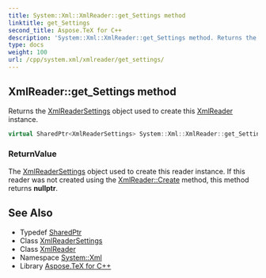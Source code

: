 ```yaml
---
title: System::Xml::XmlReader::get_Settings method
linktitle: get_Settings
second_title: Aspose.TeX for C++
description: 'System::Xml::XmlReader::get_Settings method. Returns the XmlReaderSettings object used to create this XmlReader instance in C++.'
type: docs
weight: 100
url: /cpp/system.xml/xmlreader/get_settings/
---
```

## XmlReader::get_Settings method


Returns the [XmlReaderSettings](../../xmlreadersettings/) object used to create this [XmlReader](../) instance.

```cpp
virtual SharedPtr<XmlReaderSettings> System::Xml::XmlReader::get_Settings()
```


### ReturnValue

The [XmlReaderSettings](../../xmlreadersettings/) object used to create this reader instance. If this reader was not created using the [XmlReader::Create](../create/) method, this method returns **nullptr**.

## See Also

* Typedef [SharedPtr](../../../system/sharedptr/)
* Class [XmlReaderSettings](../../xmlreadersettings/)
* Class [XmlReader](../)
* Namespace [System::Xml](../../)
* Library [Aspose.TeX for C++](../../../)
